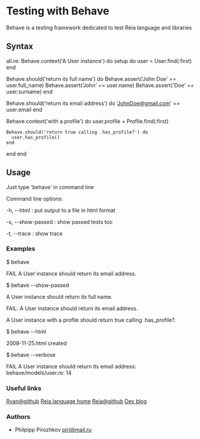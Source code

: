 # Testing with Behave

Behave is a testing framework dedicated to test Reia language and libraries

## Syntax
all.re:
Behave.context('A User instance') do 
  setup do 
    user = User.find(:first)
  end

  Behave.should('return its full name') do 
    Behave.assert('John Doe' == user.full_name)
    Behave.assert('John' == user.name)
    Behave.assert('Doe' == user.surname)
  end

  Behave.should('return its email address') do 
    'JohnDoe@gmail.com' == user.email
  end

  Behave.context('with a profile') do 
    user.profile = Profile.find(:first) 

    Behave.should('return true calling .has_profile?') do 
      user.has_profile()
    end
  end
end

## Usage
Just type 'behave' in command line

Command line options:

-h, --html <file> : put output to a file in html format

-s, --show-passed : show passed tests too

-t, --trace : show trace

### Examples
$ behave

FAIL A User instance should return its email address.

$ behave --show-passed

A User instance should return its full name.

FAIL: A User instance should return its email address.

A User instance with a profile should return true calling .has_profile?.

$ behave --html

2008-11-25.html created

$ behave --verbose

FAIL A User instance should return its email address: behave/models/user.re: 14

### Useful links

[Ryan@github](http://github.com/pirj/ryan)
[Reia language home](http://reia-lang.org)
[Reia@github](http://github.com/tarcieri/reia)
[Dev blog](http://dev_addict.jot.ly)

### Authors
* Philpipp Pirozhkov pirj@mail.ru
